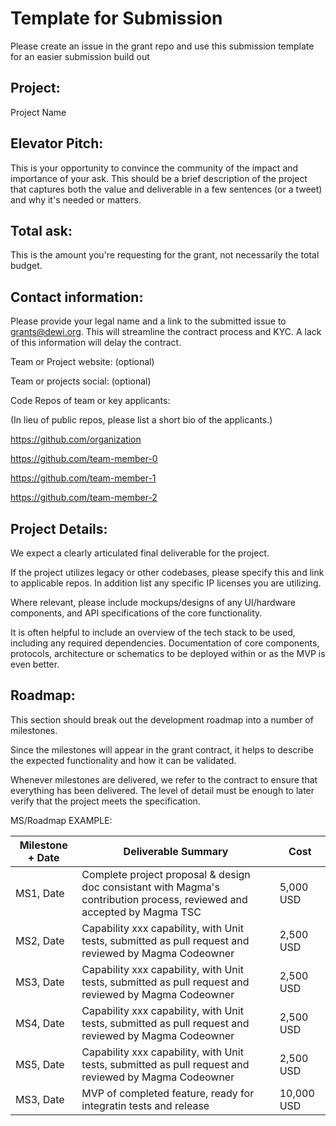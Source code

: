 # Template for Submission

Please create an issue in the grant repo and use this submission template for an easier submission build out

## Project:

Project Name

## Elevator Pitch:

This is your opportunity to convince the community of the impact and importance of your ask. This should be a brief description of the project that captures both the value and deliverable in a few sentences (or a tweet) and why it's needed or matters.

## Total ask:

This is the amount you're requesting for the grant, not necessarily the total budget.

## Contact information:

Please provide your legal name and a link to the submitted issue to grants@dewi.org. This will streamline the contract process and KYC. A lack of this information will delay the contract.

Team or Project website: (optional)

Team or projects social: (optional)

Code Repos of team or key applicants:

(In lieu of public repos, please list a short bio of the applicants.)

https://github.com/organization

https://github.com/team-member-0

https://github.com/team-member-1

https://github.com/team-member-2

## Project Details:

We expect a clearly articulated final deliverable for the project.

If the project utilizes legacy or other codebases, please specify this and link to applicable repos. In addition list any specific IP licenses you are utilizing.

Where relevant, please include mockups/designs of any UI/hardware components, and API specifications of the core functionality.

It is often helpful to include an overview of the tech stack to be used, including any required dependencies. Documentation of core components, protocols, architecture or schematics to be deployed within or as the MVP is even better.

## Roadmap:

This section should break out the development roadmap into a number of milestones.

Since the milestones will appear in the grant contract, it helps to describe the expected functionality and how it can be validated.

Whenever milestones are delivered, we refer to the contract to ensure that everything has been delivered. The level of detail must be enough to later verify that the project meets the specification.

MS/Roadmap EXAMPLE:

| Milestone + Date | Deliverable Summary | Cost |
| - | - | - |
| MS1, Date	| Complete project proposal & design doc consistant with Magma's contribution process, reviewed and accepted by Magma TSC | 5,000 USD
| MS2, Date	| Capability xxx capability, with Unit tests, submitted as pull request and reviewed by Magma Codeowner	| 2,500 USD
| MS3, Date	| Capability xxx capability, with Unit tests, submitted as pull request and reviewed by Magma Codeowner	| 2,500 USD
| MS4, Date	| Capability xxx capability, with Unit tests, submitted as pull request and reviewed by Magma Codeowner	| 2,500 USD
| MS5, Date	| Capability xxx capability, with Unit tests, submitted as pull request and reviewed by Magma Codeowner	| 2,500 USD
| MS3, Date	| MVP of completed feature, ready for integratin tests and release	| 10,000 USD

